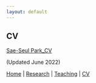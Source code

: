 ```yaml
---
layout: default
---
```


## CV

<a href="https://cmu.box.com/s/lpcv9vhtgph69ebze7r1ym5eahyel4l8" target="_blank"> Sae-Seul Park_CV </a>

(Updated June 2022)

[Home](./index.html) | [Research](./research.html) | [Teaching](./teaching.html) | [CV](./CV.html)  
